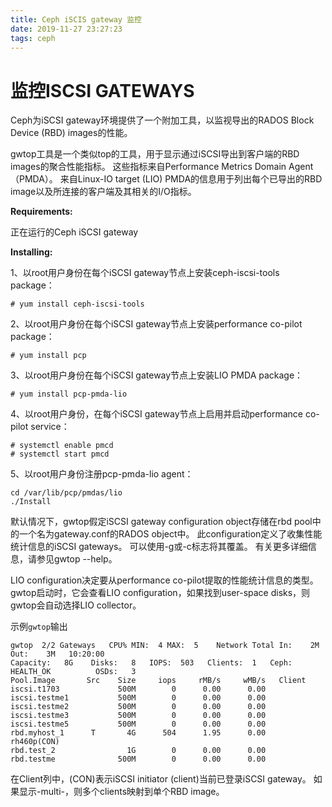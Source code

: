 ```yaml
---
title: Ceph iSCIS gateway 监控
date: 2019-11-27 23:27:23
tags: ceph
---
```


# 监控ISCSI GATEWAYS

Ceph为iSCSI gateway环境提供了一个附加工具，以监视导出的RADOS Block Device (RBD) images的性能。

gwtop工具是一个类似top的工具，用于显示通过iSCSI导出到客户端的RBD images的聚合性能指标。 这些指标来自Performance Metrics Domain Agent（PMDA）。 来自Linux-IO target (LIO) PMDA的信息用于列出每个已导出的RBD image以及所连接的客户端及其相关的I/O指标。

**Requirements:**

正在运行的Ceph iSCSI gateway

**Installing:**

1、以root用户身份在每个iSCSI gateway节点上安装ceph-iscsi-tools package：

```
# yum install ceph-iscsi-tools
```

2、以root用户身份在每个iSCSI gateway节点上安装performance co-pilot package：

```
# yum install pcp
```

3、以root用户身份在每个iSCSI gateway节点上安装LIO PMDA package：

```
# yum install pcp-pmda-lio
```

4、以root用户身份，在每个iSCSI gateway节点上启用并启动performance co-pilot service：

```
# systemctl enable pmcd
# systemctl start pmcd
```

5、以root用户身份注册pcp-pmda-lio agent：

```
cd /var/lib/pcp/pmdas/lio
./Install
```

默认情况下，gwtop假定iSCSI gateway configuration object存储在rbd pool中的一个名为gateway.conf的RADOS object中。 此configuration定义了收集性能统计信息的iSCSI gateways。 可以使用-g或-c标志将其覆盖。 有关更多详细信息，请参见gwtop --help。

LIO configuration决定要从performance co-pilot提取的性能统计信息的类型。 gwtop启动时，它会查看LIO configuration，如果找到user-space disks，则gwtop会自动选择LIO collector。

示例``gwtop``输出

```
gwtop  2/2 Gateways   CPU% MIN:  4 MAX:  5    Network Total In:    2M  Out:    3M   10:20:00
Capacity:   8G    Disks:   8   IOPS:  503   Clients:  1   Ceph: HEALTH_OK          OSDs:   3
Pool.Image       Src    Size     iops     rMB/s     wMB/s   Client
iscsi.t1703             500M        0      0.00      0.00
iscsi.testme1           500M        0      0.00      0.00
iscsi.testme2           500M        0      0.00      0.00
iscsi.testme3           500M        0      0.00      0.00
iscsi.testme5           500M        0      0.00      0.00
rbd.myhost_1      T       4G      504      1.95      0.00   rh460p(CON)
rbd.test_2                1G        0      0.00      0.00
rbd.testme              500M        0      0.00      0.00
```

在Client列中，(CON)表示iSCSI initiator (client)当前已登录iSCSI gateway。 如果显示-multi-，则多个clients映射到单个RBD image。